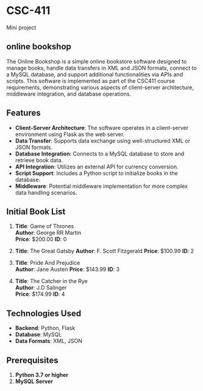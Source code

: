 # CSC-411
Mini project 
## online bookshop

The Online Bookshop is a simple online bookstore software designed to manage books, handle data transfers in XML and JSON formats, connect to a MySQL database, and support additional functionalities via APIs and scripts. This software is implemented as part of the CSC411 course requirements, demonstrating various aspects of client-server architecture, middleware integration, and database operations.

## Features
- **Client-Server Architecture**: The software operates in a client-server environment using Flask as the web server.
- **Data Transfer**: Supports data exchange using well-structured XML or JSON formats.
- **Database Integration**: Connects to a MySQL database to store and retrieve book data.
- **API Integration**: Utilizes an external API for currency conversion.
- **Script Support**: Includes a Python script to initialize books in the database.
- **Middleware**: Potential middleware implementation for more complex data handling scenarios.

## Initial Book List

1. **Title**: Game of Thrones  
   **Author**: George RR Martin  
   **Price**: $200.00
   **ID**: 0

3. **Title**: The Great Gatsby 
   **Author**: F. Scott Fitzgerald 
   **Price**: $100.99
   **ID**: 2

5. **Title**: Pride And Prejudice  
   **Author**: Jane Austen 
   **Price**: $143.99
   **ID**: 3

7. **Title**: The Catcher in the Rye  
   **Author**: J.D Salinger  
   **Price**: $174.99
   **ID**: 4

## Technologies Used

- **Backend**: Python, Flask
- **Database**: MySQL
- **Data Formats**: XML, JSON

## Prerequisites

1. **Python 3.7 or higher**
2. **MySQL Server**
